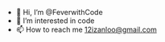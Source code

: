 - 👋 Hi, I’m @FeverwithCode
- 👀 I’m interested in code
- 📫 How to reach me 12izanloo@gmail.com

<!---
FeverwithCode/FeverwithCode is a ✨ special ✨ repository because its `README.md` (this file) appears on your GitHub profile.
You can click the Preview link to take a look at your changes.
--->

